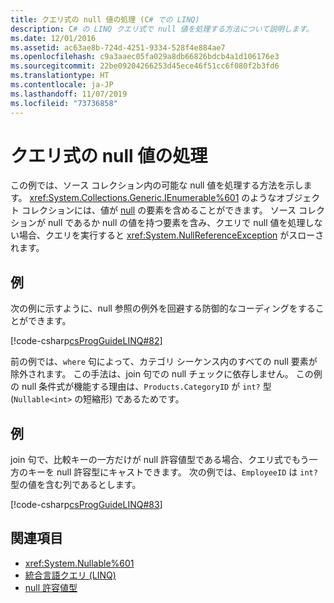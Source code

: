```yaml
---
title: クエリ式の null 値の処理 (C# での LINQ)
description: C# の LINQ クエリ式で null 値を処理する方法について説明します。
ms.date: 12/01/2016
ms.assetid: ac63ae8b-724d-4251-9334-528f4e884ae7
ms.openlocfilehash: c9a3aaec05fa029a8db66826bdcb4a1d106176e3
ms.sourcegitcommit: 22be09204266253d45ece46f51cc6f080f2b3fd6
ms.translationtype: HT
ms.contentlocale: ja-JP
ms.lasthandoff: 11/07/2019
ms.locfileid: "73736858"
---
```

# <a name="handle-null-values-in-query-expressions"></a>クエリ式の null 値の処理

この例では、ソース コレクション内の可能な null 値を処理する方法を示します。 <xref:System.Collections.Generic.IEnumerable%601> のようなオブジェクト コレクションには、値が [null](../language-reference/keywords/null.md) の要素を含めることができます。 ソース コレクションが null であるか null の値を持つ要素を含み、クエリで null 値を処理しない場合、クエリを実行すると <xref:System.NullReferenceException> がスローされます。

## <a name="example"></a>例

次の例に示すように、null 参照の例外を回避する防御的なコーディングをすることができます。

[!code-csharp[csProgGuideLINQ#82](~/samples/snippets/csharp/concepts/linq/how-to-handle-null-values-in-query-expressions_1.cs)]

前の例では、`where` 句によって、カテゴリ シーケンス内のすべての null 要素が除外されます。 この手法は、join 句での null チェックに依存しません。 この例の null 条件式が機能する理由は、`Products.CategoryID` が `int?` 型 (`Nullable<int>` の短縮形) であるためです。

## <a name="example"></a>例

join 句で、比較キーの一方だけが null 許容値型である場合、クエリ式でもう一方のキーを null 許容型にキャストできます。 次の例では、`EmployeeID` は `int?` 型の値を含む列であるとします。

[!code-csharp[csProgGuideLINQ#83](~/samples/snippets/csharp/concepts/linq/how-to-handle-null-values-in-query-expressions_2.cs)]

## <a name="see-also"></a>関連項目

- <xref:System.Nullable%601>
- [統合言語クエリ (LINQ)](index.md)
- [null 許容値型](../language-reference/builtin-types/nullable-value-types.md)
